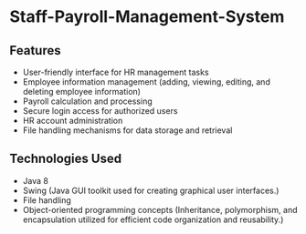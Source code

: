 # Staff-Payroll-Management-System

## Features
- User-friendly interface for HR management tasks
- Employee information management (adding, viewing, editing, and deleting employee information)
- Payroll calculation and processing
- Secure login access for authorized users
- HR account administration
- File handling mechanisms for data storage and retrieval

## Technologies Used
- Java 8
- Swing (Java GUI toolkit used for creating graphical user interfaces.)
- File handling
- Object-oriented programming concepts (Inheritance, polymorphism, and encapsulation utilized for efficient code organization and reusability.)
